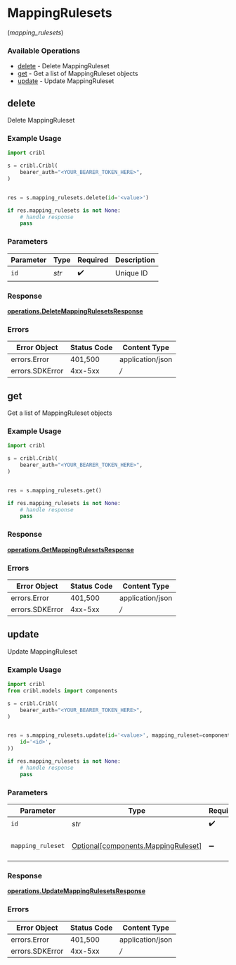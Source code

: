 # MappingRulesets
(*mapping_rulesets*)

### Available Operations

* [delete](#delete) - Delete MappingRuleset
* [get](#get) - Get a list of MappingRuleset objects
* [update](#update) - Update MappingRuleset

## delete

Delete MappingRuleset

### Example Usage

```python
import cribl

s = cribl.Cribl(
    bearer_auth="<YOUR_BEARER_TOKEN_HERE>",
)


res = s.mapping_rulesets.delete(id='<value>')

if res.mapping_rulesets is not None:
    # handle response
    pass

```

### Parameters

| Parameter          | Type               | Required           | Description        |
| ------------------ | ------------------ | ------------------ | ------------------ |
| `id`               | *str*              | :heavy_check_mark: | Unique ID          |


### Response

**[operations.DeleteMappingRulesetsResponse](../../models/operations/deletemappingrulesetsresponse.md)**
### Errors

| Error Object     | Status Code      | Content Type     |
| ---------------- | ---------------- | ---------------- |
| errors.Error     | 401,500          | application/json |
| errors.SDKError  | 4xx-5xx          | */*              |

## get

Get a list of MappingRuleset objects

### Example Usage

```python
import cribl

s = cribl.Cribl(
    bearer_auth="<YOUR_BEARER_TOKEN_HERE>",
)


res = s.mapping_rulesets.get()

if res.mapping_rulesets is not None:
    # handle response
    pass

```


### Response

**[operations.GetMappingRulesetsResponse](../../models/operations/getmappingrulesetsresponse.md)**
### Errors

| Error Object     | Status Code      | Content Type     |
| ---------------- | ---------------- | ---------------- |
| errors.Error     | 401,500          | application/json |
| errors.SDKError  | 4xx-5xx          | */*              |

## update

Update MappingRuleset

### Example Usage

```python
import cribl
from cribl.models import components

s = cribl.Cribl(
    bearer_auth="<YOUR_BEARER_TOKEN_HERE>",
)


res = s.mapping_rulesets.update(id='<value>', mapping_ruleset=components.MappingRuleset(
    id='<id>',
))

if res.mapping_rulesets is not None:
    # handle response
    pass

```

### Parameters

| Parameter                                                                        | Type                                                                             | Required                                                                         | Description                                                                      |
| -------------------------------------------------------------------------------- | -------------------------------------------------------------------------------- | -------------------------------------------------------------------------------- | -------------------------------------------------------------------------------- |
| `id`                                                                             | *str*                                                                            | :heavy_check_mark:                                                               | Unique ID                                                                        |
| `mapping_ruleset`                                                                | [Optional[components.MappingRuleset]](../../models/components/mappingruleset.md) | :heavy_minus_sign:                                                               | MappingRuleset object to be updated                                              |


### Response

**[operations.UpdateMappingRulesetsResponse](../../models/operations/updatemappingrulesetsresponse.md)**
### Errors

| Error Object     | Status Code      | Content Type     |
| ---------------- | ---------------- | ---------------- |
| errors.Error     | 401,500          | application/json |
| errors.SDKError  | 4xx-5xx          | */*              |
